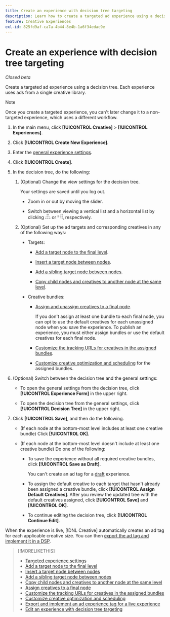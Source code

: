 ```yaml
---
title: Create an experience with decision tree targeting
description: Learn how to create a targeted ad experience using a decision tree.
feature: Creative Experiences
exl-id: 825fd9af-ca7a-4b44-8e4b-1a6f34edac9e
---
```

# Create an experience with decision tree targeting

*Closed beta* 

Create a targeted ad experience using a decision tree. Each experience uses ads from a single creative library.

>[!NOTE]
>
> Once you create a targeted experience, you can't later change it to a non-targeted experience, which uses a different workflow.

1. In the main menu, click **[!UICONTROL Creative]** > **[!UICONTROL Experiences]**.

1. Click **[!UICONTROL Create New Experience]**.

1. Enter the [general experience settings](experience-settings-targeting.md).

1. Click **[!UICONTROL Create]**.

1. In the decision tree, do the following:

   1. (Optional) Change the view settings for the decision tree.

      Your settings are saved until you log out.

      * Zoom in or out by moving the slider.

      * Switch between viewing a vertical list and a horizontal list by clicking ![View as Vertical Tree](/help/creative/assets/tree-vertical.png "View as Vertical Tree") or ![View as Horizontal Tree](/help/creative/assets/tree-horizontal.png "View as Horizontal Tree"), respectively.

   1. (Optional) Set up the ad targets and corresponding creatives in any of the following ways:

      * Targets:
      
        * [Add a target node to the final level](experience-target-node-add-final.md).
        
        * [Insert a target node between nodes](experience-target-node-add-inner.md).
        
        * [Add a sibling target node between nodes](experience-target-node-add-sibling.md).
        
        * [Copy child nodes and creatives to another node at the same level](experience-target-node-copy.md).

      * Creative bundles:

        * [Assign and unassign creatives to a final node](experience-assign-creative-bundles.md).
        
          If you don't assign at least one bundle to each final node, you can opt to use the default creatives for each unassigned node when you save the experience. To publish an experience, you must either assign bundles or use the default creatives for each final node.

        * [Customize the tracking URLs for creatives in the assigned bundles](experience-tracking-urls-targeting.md).

        * [Customize creative optimization and scheduling](experience-optimization-scheduling-targeting.md) for the assigned bundles.

1. (Optional) Switch between the decision tree and the general settings:

   * To open the general settings from the decision tree, click **[!UICONTROL Experience Form]** in the upper right.

   * To open the decision tree from the general settings, click **[!UICONTROL Decision Tree]** in the upper right.

1. Click **[!UICONTROL Save]**, and then do the following.

   * (If each node at the bottom-most level includes at least one creative bundle) Click **[!UICONTROL OK]**.
   
   * (If each node at the bottom-most level doesn't include at least one creative bundle) Do one of the following:
   
     * To save the experience without all required creative bundles, click **[!UICONTROL Save as Draft]**.
     
       You can't create an ad tag for a [draft](experience-about.md#experience-statuses) experience.

     * To assign the default creative to each target that hasn't already been assigned a creative bundle, click **[!UICONTROL Assign Default Creatives]**. After you review the updated tree with the default creatives assigned, click **[!UICONTROL Save]** and **[!UICONTROL OK]**.
     
     * To continue editing the decision tree, click **[!UICONTROL Continue Edit]**.

When the experience is live, [!DNL Creative] automatically creates an ad tag for each applicable creative size. You can then [export the ad tag and implement it in a DSP](/help/creative/experiences/experience-tag-export.md).

>[!MORELIKETHIS]
>
>* [Targeted experience settings](experience-settings-targeting.md)
>* [Add a target node to the final level](experience-target-node-add-final.md)
>* [Insert a target node between nodes](experience-target-node-add-inner.md)
>* [Add a sibling target node between nodes](experience-target-node-add-sibling.md)
>* [Copy child nodes and creatives to another node at the same level](experience-target-node-copy.md)
>* [Assign creatives to a final node](experience-assign-creative-bundles.md)
>* [Customize the tracking URLs for creatives in the assigned bundles](experience-tracking-urls-targeting.md)
>* [Customize creative optimization and scheduling](experience-optimization-scheduling-targeting.md)
>* [Export and implement an ad experience tag for a live experience](/help/creative/experiences/experience-tag-export.md)
>* [Edit an experience with decision tree targeting](experience-edit-targeting.md)
